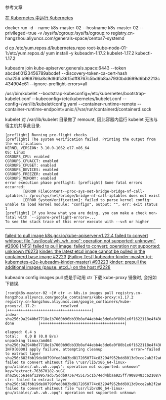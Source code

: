 参考文章

[在 Kubernetes 中运行 Kubernetes](https://www.qikqiak.com/post/k8s-in-k8s/)

docker run -d --name k8s-master-02 --hostname k8s-master-02 --privileged=true -v /sys/fs/cgroup:/sys/fs/cgroup:ro registry.cn-hangzhou.aliyuncs.com/generals-space/centos7-systemd

d cp /etc/yum.repos.d/kubernetes.repo root-kube-node-01-1:/etc/yum.repos.d/
yum install -y kubeadm-1.17.2 kubelet-1.17.2 kubectl-1.17.2

kubeadm join kube-apiserver.generals.space:6443 --token abcdef.0123456789abcdef --discovery-token-ca-cert-hash sha256:b969766a8c9d9dfc3615dff8767c5bd6b8aa7930bdd699d6bb2213c434904c61 --ignore-preflight-errors=all

/usr/bin/kubelet --bootstrap-kubeconfig=/etc/kubernetes/bootstrap-kubelet.conf --kubeconfig=/etc/kubernetes/kubelet.conf --config=/var/lib/kubelet/config.yaml --container-runtime=remote --container-runtime-endpoint=unix:///var/run/containerd/containerd.sock

kubelet 对 /var/lib/kubelet 目录做了 remount, 因此容器内运行 kubelet 无法与宿主机共享此目录.

```log
[preflight] Running pre-flight checks
[preflight] The system verification failed. Printing the output from the verification:
KERNEL_VERSION: 3.10.0-1062.el7.x86_64
OS: Linux
CGROUPS_CPU: enabled
CGROUPS_CPUACCT: enabled
CGROUPS_CPUSET: enabled
CGROUPS_DEVICES: enabled
CGROUPS_FREEZER: enabled
CGROUPS_MEMORY: enabled
error execution phase preflight: [preflight] Some fatal errors occurred:
        [ERROR FileContent--proc-sys-net-bridge-bridge-nf-call-iptables]: /proc/sys/net/bridge/bridge-nf-call-iptables does not exist
        [ERROR SystemVerification]: failed to parse kernel config: unable to load kernel module: "configs", output: "", err: exit status 1
[preflight] If you know what you are doing, you can make a check non-fatal with `--ignore-preflight-errors=...`
To see the stack trace of this error execute with --v=5 or higher
```


------

[failed to pull image k8s.gcr.io/kube-apiserver:v1.22.4 failed to convert whiteout file \"usr/local/.wh..wh..opq\": operation not supported: unknown" #2608](https://github.com/kubernetes/kubeadm/issues/2608)
[[NFS] failed to pull image; failed to convert; operation not supported: unknown #6273](https://github.com/containerd/containerd/issues/6273)
[kinder: the latest etcd image cannot be pulled in the containerd base image #2223](https://github.com/kubernetes/kubeadm/issues/2223)
[[Failing Test] kubeadm-kinder-master (ci-kubernetes-e2e-kubeadm-kinder-master) #93223](https://github.com/kubernetes/kubernetes/issues/93223)
[kinder: prepull the additional images (pause, etcd..) on the host #2228](https://github.com/kubernetes/kubeadm/pull/2228)

kubeadm config images pull 或是手动用 ctr 下载 kube-proxy 镜像时, 会报如下错误.

```log
[root@k8s-master-02 ~]# ctr -n k8s.io images pull registry.cn-hangzhou.aliyuncs.com/google_containers/kube-proxy:v1.17.2
registry.cn-hangzhou.aliyuncs.com/google_containers/kube-proxy:v1.17.2:           resolved       |++++++++++++++++++++++++++++++++++++++| 
index-sha256:9a2940bd7718e1b7060b96bb33b0af44ebb4e3de0a0f80b1e6f1622118e4f430:    done           |++++++++++++++++++++++++++++++++++++++| 

elapsed: 0.4 s                                                                    total:   0.0 B (0.0 B/s)                                         
unpacking linux/amd64 sha256:9a2940bd7718e1b7060b96bb33b0af44ebb4e3de0a0f80b1e6f1622118e4f430...
INFO[0000] apply failure, attempting cleanup             error="failed to extract layer sha256:682fbb19de80799fed8b83bd8172050774c83294f952bdd8013d9cce2ab2f2a6: failed to convert whiteout file \"usr/lib/x86_64-linux-gnu/xtables/.wh..wh..opq\": operation not supported: unknown" key="extract-763670182-suGC sha256:561eaf129957ad575ddb973e7455175c1b74ed4bbaa925ff79080483c621087e"
ctr: failed to extract layer sha256:682fbb19de80799fed8b83bd8172050774c83294f952bdd8013d9cce2ab2f2a6: failed to convert whiteout file "usr/lib/x86_64-linux-gnu/xtables/.wh..wh..opq": operation not supported: unknown
```
